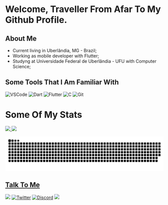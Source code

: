 
# Welcome, Traveller From Afar To My Github Profile. 
  
  ## About Me
 - Current living in Uberlândia, MG - Brazil;
 - Working as mobile developer with Flutter;
 - Studyng at Universidade Federal de Uberlândia - UFU with Computer Science;
  
  ## Some Tools That I Am Familiar With
  ![VSCode](https://img.shields.io/badge/Visual_Studio_Code-0078D4?style=for-the-badge&logo=visual%20studio%20code&logoColor=white)
  ![Dart](https://img.shields.io/badge/Dart-0175C2?style=for-the-badge&logo=dart&logoColor=white)
![Flutter](https://img.shields.io/badge/Flutter-02569B?style=for-the-badge&logo=flutter&logoColor=white)
![C](https://img.shields.io/badge/C-00599C?style=for-the-badge&logo=c&logoColor=white`)
![Git](https://img.shields.io/badge/Git-F05032?style=for-the-badge&logo=git&logoColor=white)

# Some Of My Stats
   <div>
  <a href="https://github.com/PauloOyama">
  <img height="180em" src="https://github-readme-stats.vercel.app/api?username=PauloOyama&show_icons=true&theme=tokyonight&include_all_commits=true&count_private=false"/>
  <img height="180em" src="https://github-readme-stats.vercel.app/api/top-langs/?username=PauloOyama&layout=compact&langs_count=6&theme=tokyonight"/>
</div>
 
  ![Snake animation](https://github.com/PauloOyama/PauloOyama/blob/output/github-contribution-grid-snake.svg)
  
  ## Talk To Me
  <div> 
  
  <a href="https://www.linkedin.com/in/paulo-oyama-27b470212" target="_blank"><img src="https://img.shields.io/badge/-LinkedIn-%230077B5?style=for-the-badge&logo=linkedin&logoColor=white" target="_blank"></a> 
  [![Twitter](https://img.shields.io/badge/Twitter-1DA1F2?style=for-the-badge&logo=twitter&logoColor=white)](https://twitter.com/PauloOyama4)
  [![Discord](https://img.shields.io/badge/Discord-7289DA?style=for-the-badge&logo=discord&logoColor=white)](https://discord.com/users/331143206689308672)
   <a href = "mailto:papaloyama@gmail.com"><img src="https://img.shields.io/badge/-Gmail-%23333?style=for-the-badge&logo=gmail&logoColor=white" target="_blank"></a>
 
 
</div>

